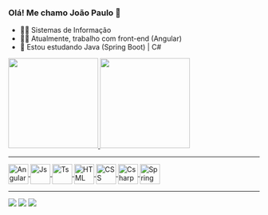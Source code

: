 ### Olá! Me chamo João Paulo 👋
- 👨‍🎓 Sistemas de Informação
- 👨‍💻 Atualmente, trabalho com front-end (Angular)
- 📖 Estou estudando Java (Spring Boot) | C#

<div>
  <a href="https://github.com/jpos92">
  <img height="180em" src="https://github-readme-stats.vercel.app/api?username=jpos92&show_icons=true&theme=algolia&include_all_commits=true&count_private=true"/>
  <img height="180em" src="https://github-readme-stats.vercel.app/api/top-langs/?username=jpos92&layout=compact&langs_count=7&theme=algolia"/>
</div>
  
<hr>
  
<div>
  <img align="center" alt="Angular" height="40" src="https://cdn.jsdelivr.net/gh/devicons/devicon/icons/angularjs/angularjs-plain.svg">
  <img align="center" alt="Js" height="40" src="https://cdn.jsdelivr.net/gh/devicons/devicon/icons/javascript/javascript-original.svg">
  <img align="center" alt="Ts" height="40" src="https://cdn.jsdelivr.net/gh/devicons/devicon/icons/typescript/typescript-plain.svg">
  <img align="center" alt="HTML" height="40" src="https://cdn.jsdelivr.net/gh/devicons/devicon/icons/html5/html5-plain.svg">
  <img align="center" alt="CSS" height="40" src="https://cdn.jsdelivr.net/gh/devicons/devicon/icons/css3/css3-plain.svg">
  <img align="center" alt="Csharp" height="40" src="https://cdn.jsdelivr.net/gh/devicons/devicon/icons/csharp/csharp-plain.svg">
  <img align="center" alt="Spring Boot" height="40" src="https://cdn.jsdelivr.net/gh/devicons/devicon/icons/spring/spring-original.svg">
<div>
  
<hr>
  
<div> 
  <a href="https://instagram.com/jpos.silva" target="_blank"><img src="https://img.shields.io/badge/-Instagram-%23E4405F?style=for-the-badge&logo=instagram&logoColor=white" target="_blank"></a>
  <a href = "mailto:jpos.silva@gmail.com"><img src="https://img.shields.io/badge/-Gmail-%23333?style=for-the-badge&logo=gmail&logoColor=white" target="_blank"></a>
  <a href="https://www.linkedin.com/in/jo%C3%A3o-silva-b3799618b/" target="_blank"><img src="https://img.shields.io/badge/-LinkedIn-%230077B5?style=for-the-badge&logo=linkedin&logoColor=white" target="_blank"></a> 
</div>
  
